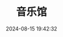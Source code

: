 ---
title: 音乐馆
date: 2024-08-15 19:42:32
type: music
aplayer: true
top_img: false
comments: false
aside: false
---